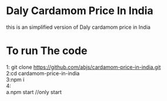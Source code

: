 # Daly Cardamom Price In India
 this is an simplified version of Daly cardamom price in India
 
 
 # To run The code 
 
 1: git clone https://github.com/abjs/cardamom-price-in-india.git <br>
 2:cd cardamom-price-in-india <br>
 3:npm i <br>
 4:<br>
    a.npm start  //only start<br>
    
